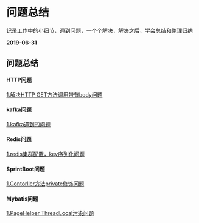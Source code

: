 # 问题总结
记录工作中的小细节，遇到问题，一个个解决，解决之后，学会总结和整理归纳

**2019-06-31**

## 问题总结
#### HTTP问题
[1.解决HTTP GET方法调用带有body问题](https://www.jianshu.com/p/220d2267cdc9)

#### kafka问题
[1.kafka遇到的问题](https://github.com/ywang2014/Blog/blob/master/blog/issue/Kafka.problem.md)

#### Redis问题
[1.redis集群配置，key序列化问题](https://github.com/ywang2014/Blog/blob/master/blog/issue/Redis.problem.md)

#### SprintBoot问题
[1.Contorller方法private修饰问题](https://github.com/ywang2014/Blog/blob/master/blog/issue/controller_private.problem.md)

#### Mybatis问题
[1.PageHelper ThreadLocal污染问题](https://github.com/ywang2014/Blog/blob/master/blog/issue/PageHelper.problem.md)
